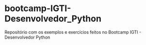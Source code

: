 # bootcamp-IGTI-Desenvolvedor_Python
Repositório com os exemplos e exercícios feitos no Bootcamp IGTI - Desenvolvedor Python
